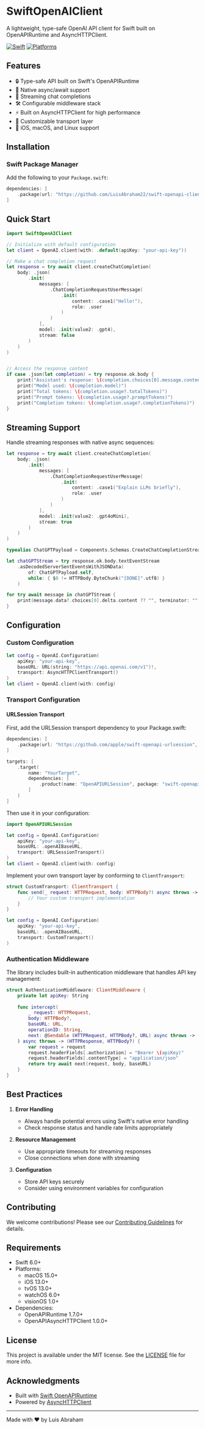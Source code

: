 # SwiftOpenAIClient

A lightweight, type-safe OpenAI API client for Swift built on OpenAPIRuntime and AsyncHTTPClient.

[![Swift](https://img.shields.io/badge/Swift-6.0+-orange.svg)](https://swift.org)
[![Platforms](https://img.shields.io/badge/Platforms-macOS%20iOS%20tvOS%20watchOS%20visionOS-blue.svg)](https://github.com/apple/swift-openapi-runtime)


## Features

- 🔒 Type-safe API built on Swift's OpenAPIRuntime
- 🌊 Native async/await support
- 📡 Streaming chat completions
- 🛠️ Configurable middleware stack
- ⚡️ Built on AsyncHTTPClient for high performance
- 🔄 Customizable transport layer
- 📱 iOS, macOS, and Linux support

## Installation

### Swift Package Manager

Add the following to your `Package.swift`:

```swift
dependencies: [
    .package(url: "https://github.com/LuisAbraham22/swift-openapi-client.git", from: "1.0.0")
]
```

## Quick Start

```swift
import SwiftOpenAIClient

// Initialize with default configuration
let client = OpenAI.client(with: .default(apiKey: "your-api-key"))

// Make a chat completion request
let response = try await client.createChatCompletion(
    body: .json(
        .init(
            messages: [
                .ChatCompletionRequestUserMessage(
                    .init(
                        content: .case1("Hello!"),
                        role: .user
                    )
                )
            ],
            model: .init(value2: .gpt4),
            stream: false
        )
    )
)


// Access the response content
if case .json(let completion) = try response.ok.body {
    print("Assistant's response: \(completion.choices[0].message.content)")
    print("Model used: \(completion.model)")
    print("Total tokens: \(completion.usage?.totalTokens)")
    print("Prompt tokens: \(completion.usage?.promptTokens)")
    print("Completion tokens: \(completion.usage?.completionTokens)")
}
```

## Streaming Support

Handle streaming responses with native async sequences:

```swift
let response = try await client.createChatCompletion(
    body: .json(
        .init(
            messages: [
                .ChatCompletionRequestUserMessage(
                    .init(
                        content: .case1("Explain LLMs briefly"),
                        role: .user
                    )
                )
            ],
            model: .init(value2: .gpt4oMini),
            stream: true
        )
    )
)

typealias ChatGPTPayload = Components.Schemas.CreateChatCompletionStreamResponse

let chatGPTStream = try response.ok.body.textEventStream
    .asDecodedServerSentEventsWithJSONData(
        of: ChatGPTPayload.self,
        while: { $0 != HTTPBody.ByteChunk("[DONE]".utf8) }
    )

for try await message in chatGPTStream {
    print(message.data?.choices[0].delta.content ?? "", terminator: "")
}
```

## Configuration

### Custom Configuration

```swift
let config = OpenAI.Configuration(
    apiKey: "your-api-key",
    baseURL: URL(string: "https://api.openai.com/v1")!,
    transport: AsyncHTTPClientTransport()
)
let client = OpenAI.client(with: config)
```
### Transport Configuration

#### URLSession Transport

First, add the URLSession transport dependency to your Package.swift:

```swift
dependencies: [
    .package(url: "https://github.com/apple/swift-openapi-urlsession", from: "1.0.0")
]

targets: [
    .target(
        name: "YourTarget",
        dependencies: [
            .product(name: "OpenAPIURLSession", package: "swift-openapi-urlsession")
        ]
    )
]
```

Then use it in your configuration:

```swift
import OpenAPIURLSession

let config = OpenAI.Configuration(
    apiKey: "your-api-key",
    baseURL: .openAIBaseURL,
    transport: URLSessionTransport()
)
let client = OpenAI.client(with: config)
```

Implement your own transport layer by conforming to `ClientTransport`:

```swift
struct CustomTransport: ClientTransport {
    func send(_ request: HTTPRequest, body: HTTPBody?) async throws -> (HTTPResponse, HTTPBody?) {
        // Your custom transport implementation
    }
}

let config = OpenAI.Configuration(
    apiKey: "your-api-key",
    baseURL: .openAIBaseURL,
    transport: CustomTransport()
)
```

### Authentication Middleware

The library includes built-in authentication middleware that handles API key management:

```swift
struct AuthenticationMiddleware: ClientMiddleware {
    private let apiKey: String
    
    func intercept(
        _ request: HTTPRequest,
        body: HTTPBody?,
        baseURL: URL,
        operationID: String,
        next: @Sendable (HTTPRequest, HTTPBody?, URL) async throws -> (HTTPResponse, HTTPBody?)
    ) async throws -> (HTTPResponse, HTTPBody?) {
        var request = request
        request.headerFields[.authorization] = "Bearer \(apiKey)"
        request.headerFields[.contentType] = "application/json"
        return try await next(request, body, baseURL)
    }
}
```

## Best Practices

1. **Error Handling**
   - Always handle potential errors using Swift's native error handling
   - Check response status and handle rate limits appropriately

2. **Resource Management**
   - Use appropriate timeouts for streaming responses
   - Close connections when done with streaming

3. **Configuration**
   - Store API keys securely
   - Consider using environment variables for configuration

## Contributing

We welcome contributions! Please see our [Contributing Guidelines](CONTRIBUTING.md) for details.

## Requirements

- Swift 6.0+
- Platforms:
  - macOS 15.0+
  - iOS 13.0+
  - tvOS 13.0+
  - watchOS 6.0+
  - visionOS 1.0+
- Dependencies:
  - OpenAPIRuntime 1.7.0+
  - OpenAPIAsyncHTTPClient 1.0.0+

## License

This project is available under the MIT license. See the [LICENSE](LICENSE) file for more info.

## Acknowledgments

- Built with [Swift OpenAPIRuntime](https://github.com/apple/swift-openapi-runtime)
- Powered by [AsyncHTTPClient](https://github.com/swift-server/async-http-client)

---

Made with ❤️ by Luis Abraham